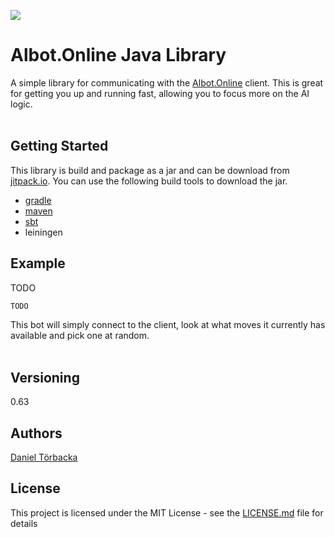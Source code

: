 [![](https://jitpack.io/v/Albot-Online/Albot-Kotlin-Library.svg)](https://jitpack.io/#Albot-Online/Albot-Kotlin-Library)

# Albot.Online Java Library

A simple library for communicating with the [Albot.Online](https://Albot.Online) client. 
This is great for getting you up and running fast, allowing you to focus more on the AI logic.
<br><br>

## Getting Started
This library is build and package as a jar and can be download from [jitpack.io](https://jitpack.io/#Albot-Online/Albot-Kotlin-Library). You can use the following build tools to download the jar. 
* [gradle](https://docs.gradle.org/current/userguide/tutorial_java_projects.html)
* [maven](https://maven.apache.org/guides/getting-started/)
* [sbt](https://www.scala-sbt.org/1.x/docs/Getting-Started.html)
* leiningen
                                                       

## Example
TODO

```java
TODO
```
This bot will simply connect to the client, look at what moves it currently has available and pick one at random.
<br><br>


## Versioning

  0.63
  
## Authors

[Daniel Törbacka](https://github.com/torbacka)

## License

This project is licensed under the MIT License - see the [LICENSE.md](LICENSE.md) file for details
